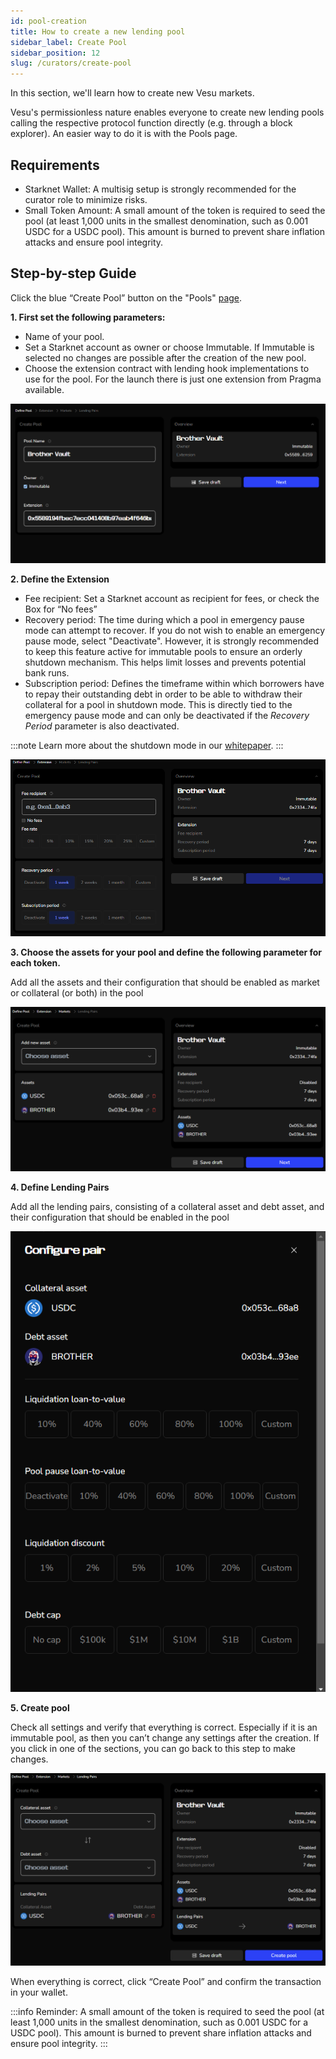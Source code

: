 ```yaml
---
id: pool-creation
title: How to create a new lending pool
sidebar_label: Create Pool
sidebar_position: 12
slug: /curators/create-pool
---
```


In this section, we'll learn how to create new Vesu markets.

Vesu's permissionless nature enables everyone to create new lending pools calling the respective protocol function directly (e.g. through a block explorer). An easier way to do it is with the Pools page.

## Requirements

- Starknet Wallet: A multisig setup is strongly recommended for the curator role to minimize risks.
- Small Token Amount: A small amount of the token is required to seed the pool (at least 1,000 units in the smallest denomination, such as 0.001 USDC for a USDC pool). This amount is burned to prevent share inflation attacks and ensure pool integrity.

## Step-by-step Guide

Click the blue “Create Pool” button on the "Pools" [page](http://vesu.xyz/pools).

**1. First set the following parameters:**
- Name of your pool.
- Set a Starknet account as owner or choose Immutable. If Immutable is selected no changes are possible after the creation of the new pool.
- Choose the extension contract with lending hook implementations to use for the pool. For the launch there is just one extension from Pragma available. 

![Create Pool](images/ps1.png)

**2. Define the Extension**
- Fee recipient: Set a Starknet account as recipient for fees, or check the Box for “No fees”
- Recovery period: The time during which a pool in emergency pause mode can attempt to recover. If you do not wish to enable an emergency pause mode, select "Deactivate". However, it is strongly recommended to keep this feature active for immutable pools to ensure an orderly shutdown mechanism. This helps limit losses and prevents potential bank runs.
- Subscription period: Defines the timeframe within which borrowers have to repay their outstanding debt in order to be able to withdraw their collateral for a pool in shutdown mode. This is directly tied to the emergency pause mode and can only be deactivated if the _Recovery Period_ parameter is also deactivated.

:::note
Learn more about the shutdown mode in our [whitepaper](/explore/whitepaper#65-pool-emergency-shutdown).
:::

![Define Extension](images/ps2.png)

**3. Choose the assets for your pool and define the following parameter for each token.**

Add all the assets and their configuration that should be enabled as market or collateral (or both) in the pool

![Choose Assets](images/ps3.png)

**4. Define Lending Pairs**

Add all the lending pairs, consisting of a collateral asset and debt asset, and their configuration that should be enabled in the pool

![Define Pairs](images/ps4.png)

**5. Create pool**

Check all settings and verify that everything is correct. Especially if it is an immutable pool, as then you can’t change any settings after the creation. If you click in one of the sections, you can go back to this step to make changes.

![Overview before Creation](images/ps4.2.png)

When everything is correct, click “Create Pool” and confirm the transaction in your wallet.

:::info
Reminder: A small amount of the token is required to seed the pool (at least 1,000 units in the smallest denomination, such as 0.001 USDC for a USDC pool). This amount is burned to prevent share inflation attacks and ensure pool integrity.
:::